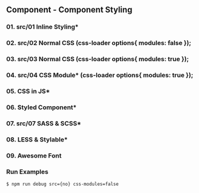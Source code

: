 ## Component - Component Styling

### 01. src/01 Inline Styling*
### 02. src/02 Normal CSS (css-loader options{ modules: false });
### 03. src/03 Normal CSS (css-loader options{ modules: true });
### 04. src/04 CSS Module* (css-loader options{ modules: true });
### 05. CSS in JS*
### 06. Styled Component*
### 07. src/07 SASS & SCSS*
### 08. LESS & Stylable*
### 09. Awesome Font


### Run Examples
```bash
$ npm run debug src={no} css-modules=false
```